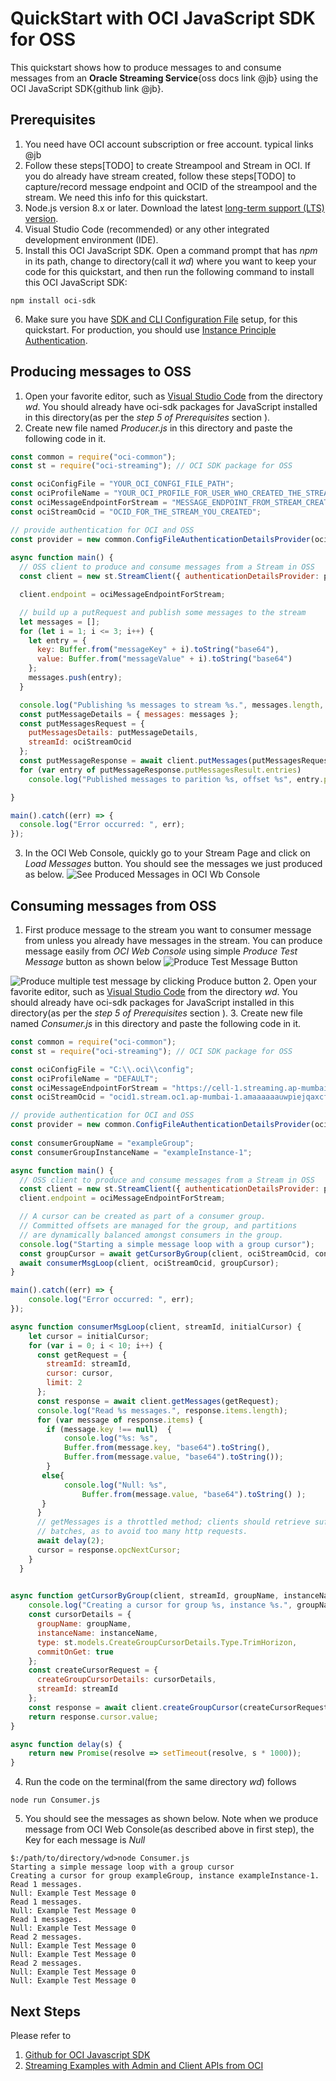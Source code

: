 
# QuickStart with OCI JavaScript SDK for OSS

This quickstart shows how to produce messages to and consume messages from an **Oracle Streaming Service**{oss docs link @jb} using the OCI JavaScript SDK{github link @jb}.

## Prerequisites

1. You need have OCI account subscription or free account. typical links @jb
2. Follow these steps[TODO] to create Streampool and Stream in OCI. If you do  already have stream created, follow these steps[TODO] to capture/record message endpoint and OCID of the streampool and the stream. We need this info for this quickstart.
3. Node.js version 8.x or later. Download the latest [long-term support (LTS) version](https://nodejs.org).  
4. Visual Studio Code (recommended) or any other integrated development environment (IDE).
5. Install this OCI JavaScript SDK.
Open a command prompt that has *npm* in its path, change to directory(call it *wd*)
where you want to keep your code for this quickstart, and then run the following command to install this OCI JavaScript SDK:
```
npm install oci-sdk
```
6. Make sure you have [SDK and CLI Configuration File](https://docs.oracle.com/en-us/iaas/Content/API/Concepts/sdkconfig.htm#SDK_and_CLI_Configuration_File) setup, for this quickstart. For production, you should use [Instance Principle Authentication](https://docs.oracle.com/en-us/iaas/Content/Identity/Tasks/callingservicesfrominstances.htm).

## Producing messages to OSS
1. Open your favorite editor, such as [Visual Studio Code](https://code.visualstudio.com) from the directory *wd*. You should already have oci-sdk packages for JavaScript installed in this directory(as per the *step 5 of Prerequisites* section ).
2. Create new file named *Producer.js* in this directory and paste the following code in it.
```JavaScript
const common = require("oci-common");
const st = require("oci-streaming"); // OCI SDK package for OSS

const ociConfigFile = "YOUR_OCI_CONFGI_FILE_PATH";
const ociProfileName = "YOUR_OCI_PROFILE_FOR_USER_WHO_CREATED_THE_STREAM";
const ociMessageEndpointForStream = "MESSAGE_ENDPOINT_FROM_STREAM_CREATION_STEP";
const ociStreamOcid = "OCID_FOR_THE_STREAM_YOU_CREATED";

// provide authentication for OCI and OSS
const provider = new common.ConfigFileAuthenticationDetailsProvider(ociConfigFile, ociProfileName);
  
async function main() {
  // OSS client to produce and consume messages from a Stream in OSS
  const client = new st.StreamClient({ authenticationDetailsProvider: provider });

  client.endpoint = ociMessageEndpointForStream;

  // build up a putRequest and publish some messages to the stream
  let messages = [];
  for (let i = 1; i <= 3; i++) {
    let entry = {
      key: Buffer.from("messageKey" + i).toString("base64"),
      value: Buffer.from("messageValue" + i).toString("base64")
    };
    messages.push(entry);
  }

  console.log("Publishing %s messages to stream %s.", messages.length, ociStreamOcid);
  const putMessageDetails = { messages: messages };
  const putMessagesRequest = {
    putMessagesDetails: putMessageDetails,
    streamId: ociStreamOcid
  };
  const putMessageResponse = await client.putMessages(putMessagesRequest);
  for (var entry of putMessageResponse.putMessagesResult.entries)
    console.log("Published messages to parition %s, offset %s", entry.partition, entry.offset);

}

main().catch((err) => {
  console.log("Error occurred: ", err);
});
```
3. In the OCI Web Console, quickly go to your Stream Page and click on *Load Messages* button. You should see the messages we just produced as below.
![See Produced Messages in OCI Wb Console](https://github.com/mayur-oci/OssJs/blob/main/JavaScript/StreamExampleLoadMessages.png?raw=true)

  
## Consuming messages from OSS
1. First produce message to the stream you want to consumer message from unless you already have messages in the stream. You can produce message easily from *OCI Web Console* using simple *Produce Test Message* button as shown below
![Produce Test Message Button](https://github.com/mayur-oci/OssJs/blob/main/JavaScript/ProduceButton.png?raw=true)
 
 ![Produce multiple test message by clicking Produce button](https://github.com/mayur-oci/OssJs/blob/main/JavaScript/ActualProduceMessagePopUp.png?raw=true)
2. Open your favorite editor, such as [Visual Studio Code](https://code.visualstudio.com) from the directory *wd*. You should already have oci-sdk packages for JavaScript installed in this directory(as per the *step 5 of Prerequisites* section ).
3. Create new file named *Consumer.js* in this directory and paste the following code in it.
```JavaScript
const common = require("oci-common");
const st = require("oci-streaming"); // OCI SDK package for OSS

const ociConfigFile = "C:\\.oci\\config";
const ociProfileName = "DEFAULT";
const ociMessageEndpointForStream = "https://cell-1.streaming.ap-mumbai-1.oci.oraclecloud.com";
const ociStreamOcid = "ocid1.stream.oc1.ap-mumbai-1.amaaaaaauwpiejqaxcfc2ht67wwohfg7mxcstfkh2kp3hweeenb3zxtr5khq";

// provide authentication for OCI and OSS
const provider = new common.ConfigFileAuthenticationDetailsProvider(ociConfigFile, ociProfileName);
  
const consumerGroupName = "exampleGroup";
const consumerGroupInstanceName = "exampleInstance-1";

async function main() {
  // OSS client to produce and consume messages from a Stream in OSS
  const client = new st.StreamClient({ authenticationDetailsProvider: provider });
  client.endpoint = ociMessageEndpointForStream;

  // A cursor can be created as part of a consumer group.
  // Committed offsets are managed for the group, and partitions
  // are dynamically balanced amongst consumers in the group.
  console.log("Starting a simple message loop with a group cursor");
  const groupCursor = await getCursorByGroup(client, ociStreamOcid, consumerGroupName, consumerGroupInstanceName);
  await consumerMsgLoop(client, ociStreamOcid, groupCursor);
}

main().catch((err) => {
    console.log("Error occurred: ", err);
}); 

async function consumerMsgLoop(client, streamId, initialCursor) {
    let cursor = initialCursor;
    for (var i = 0; i < 10; i++) {
      const getRequest = {
        streamId: streamId,
        cursor: cursor,
        limit: 2
      };
      const response = await client.getMessages(getRequest);
      console.log("Read %s messages.", response.items.length);
      for (var message of response.items) {
        if (message.key !== null)  {         
            console.log("%s: %s",
            Buffer.from(message.key, "base64").toString(),
            Buffer.from(message.value, "base64").toString());
        }
       else{
            console.log("Null: %s",
                Buffer.from(message.value, "base64").toString() );
       }
      }
      // getMessages is a throttled method; clients should retrieve sufficiently large message
      // batches, as to avoid too many http requests.
      await delay(2);
      cursor = response.opcNextCursor;
    }
  }
  

async function getCursorByGroup(client, streamId, groupName, instanceName) {
    console.log("Creating a cursor for group %s, instance %s.", groupName, instanceName);
    const cursorDetails = {
      groupName: groupName,
      instanceName: instanceName,
      type: st.models.CreateGroupCursorDetails.Type.TrimHorizon,
      commitOnGet: true
    };
    const createCursorRequest = {
      createGroupCursorDetails: cursorDetails,
      streamId: streamId
    };
    const response = await client.createGroupCursor(createCursorRequest);
    return response.cursor.value;
}

async function delay(s) {
    return new Promise(resolve => setTimeout(resolve, s * 1000));
}
```
4. Run the code on the terminal(from the same directory *wd*) follows 
```
node run Consumer.js
```
5. You should see the messages as shown below. Note when we produce message from OCI Web Console(as described above in first step), the Key for each message is *Null*
```
$:/path/to/directory/wd>node Consumer.js
Starting a simple message loop with a group cursor
Creating a cursor for group exampleGroup, instance exampleInstance-1.
Read 1 messages.
Null: Example Test Message 0
Read 1 messages.
Null: Example Test Message 0
Read 1 messages.
Null: Example Test Message 0
Read 2 messages.
Null: Example Test Message 0
Null: Example Test Message 0
Read 2 messages.
Null: Example Test Message 0
Null: Example Test Message 0
```

## Next Steps
Please refer to

 1. [Github for OCI Javascript SDK](https://github.com/oracle/oci-typescript-sdk)
 2. [Streaming Examples with Admin and Client APIs from OCI](https://github.com/oracle/oci-typescript-sdk/blob/master/examples/javascript/streaming.js)
